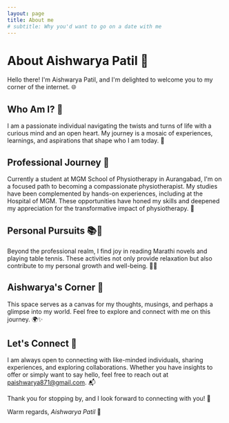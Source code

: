 ```yaml
---
layout: page
title: About me
# subtitle: Why you'd want to go on a date with me
---
```

# About Aishwarya Patil 🌟

Hello there! I'm Aishwarya Patil, and I'm delighted to welcome you to my corner of the internet. 🌐

## Who Am I? 🌈
I am a passionate individual navigating the twists and turns of life with a curious mind and an open heart. My journey is a mosaic of experiences, learnings, and aspirations that shape who I am today. 🚀

## Professional Journey 🏥
Currently a student at MGM School of Physiotherapy in Aurangabad, I'm on a focused path to becoming a compassionate physiotherapist. My studies have been complemented by hands-on experiences, including at the Hospital of MGM. These opportunities have honed my skills and deepened my appreciation for the transformative impact of physiotherapy. 💪

## Personal Pursuits 📚🏓
Beyond the professional realm, I find joy in reading Marathi novels and playing table tennis. These activities not only provide relaxation but also contribute to my personal growth and well-being. 📖🏓

## Aishwarya's Corner 🎨
This space serves as a canvas for my thoughts, musings, and perhaps a glimpse into my world. Feel free to explore and connect with me on this journey. 🌍✨

## Let's Connect 🤝
I am always open to connecting with like-minded individuals, sharing experiences, and exploring collaborations. Whether you have insights to offer or simply want to say hello, feel free to reach out at paishwarya871@gmail.com. 📬

Thank you for stopping by, and I look forward to connecting with you! 🌟

Warm regards,
*Aishwarya Patil* 👋
